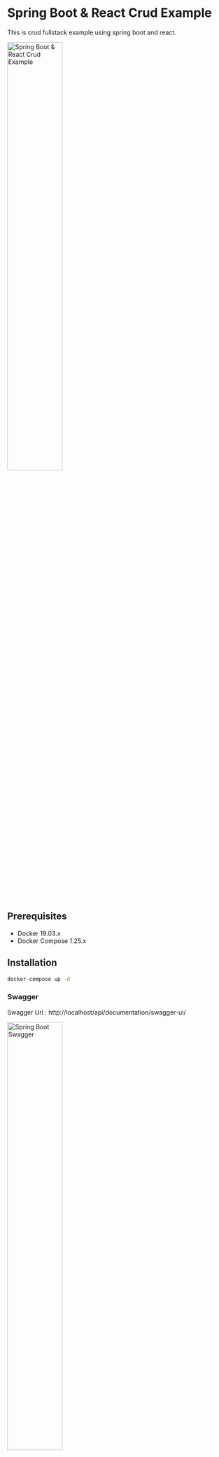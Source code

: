 # Spring Boot & React Crud Example
This is crud fullstack example using spring boot and react.

<img src="https://github.com/susimsek/crud-fullstack/blob/master/images/spring-boot-react-postgesql.png" alt="Spring Boot & React Crud Example" width="50%" height="50%"/> 

## Prerequisites

* Docker 19.03.x
* Docker Compose 1.25.x

## Installation

```sh
docker-compose up -d
```

### Swagger

Swagger Url : http://localhost/api/documentation/swagger-ui/

<img src="https://github.com/susimsek/crud-fullstack/blob/master/images/swagger.png" alt="Spring Boot Swagger" width="50%" height="50%"/>

### App

App Url : http://localhost

<img src="https://github.com/susimsek/crud-fullstack/blob/master/images/app.png" alt="Spring Boot React App" width="50%" height="50%"/>

## Used Technologies

### Spring Boot

* Postgresql
* Swagger
* Spring Boot Web
* Spring Boot Jpa
* Spring Boot Actuator
* Model Mapper
* Lombok
* Dev Tools

### React

* Hook
* React Router Dom
* Axios
* Bootstrap
* Http Proxy Middleware